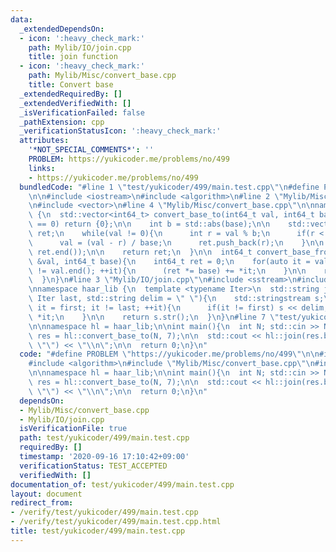 ```yaml
---
data:
  _extendedDependsOn:
  - icon: ':heavy_check_mark:'
    path: Mylib/IO/join.cpp
    title: join function
  - icon: ':heavy_check_mark:'
    path: Mylib/Misc/convert_base.cpp
    title: Convert base
  _extendedRequiredBy: []
  _extendedVerifiedWith: []
  _isVerificationFailed: false
  _pathExtension: cpp
  _verificationStatusIcon: ':heavy_check_mark:'
  attributes:
    '*NOT_SPECIAL_COMMENTS*': ''
    PROBLEM: https://yukicoder.me/problems/no/499
    links:
    - https://yukicoder.me/problems/no/499
  bundledCode: "#line 1 \"test/yukicoder/499/main.test.cpp\"\n#define PROBLEM \"https://yukicoder.me/problems/no/499\"\
    \n\n#include <iostream>\n#include <algorithm>\n#line 2 \"Mylib/Misc/convert_base.cpp\"\
    \n#include <vector>\n#line 4 \"Mylib/Misc/convert_base.cpp\"\n\nnamespace haar_lib\
    \ {\n  std::vector<int64_t> convert_base_to(int64_t val, int64_t base){\n    if(val\
    \ == 0) return {0};\n\n    int b = std::abs(base);\n\n    std::vector<int64_t>\
    \ ret;\n    while(val != 0){\n      int r = val % b;\n      if(r < 0) r += b;\n\
    \      val = (val - r) / base;\n      ret.push_back(r);\n    }\n\n    std::reverse(ret.begin(),\
    \ ret.end());\n\n    return ret;\n  }\n\n  int64_t convert_base_from(const std::vector<int64_t>\
    \ &val, int64_t base){\n    int64_t ret = 0;\n    for(auto it = val.begin(); it\
    \ != val.end(); ++it){\n      (ret *= base) += *it;\n    }\n\n    return ret;\n\
    \  }\n}\n#line 3 \"Mylib/IO/join.cpp\"\n#include <sstream>\n#include <string>\n\
    \nnamespace haar_lib {\n  template <typename Iter>\n  std::string join(Iter first,\
    \ Iter last, std::string delim = \" \"){\n    std::stringstream s;\n\n    for(auto\
    \ it = first; it != last; ++it){\n      if(it != first) s << delim;\n      s <<\
    \ *it;\n    }\n\n    return s.str();\n  }\n}\n#line 7 \"test/yukicoder/499/main.test.cpp\"\
    \n\nnamespace hl = haar_lib;\n\nint main(){\n  int N; std::cin >> N;\n\n  auto\
    \ res = hl::convert_base_to(N, 7);\n\n  std::cout << hl::join(res.begin(), res.end(),\
    \ \"\") << \"\\n\";\n\n  return 0;\n}\n"
  code: "#define PROBLEM \"https://yukicoder.me/problems/no/499\"\n\n#include <iostream>\n\
    #include <algorithm>\n#include \"Mylib/Misc/convert_base.cpp\"\n#include \"Mylib/IO/join.cpp\"\
    \n\nnamespace hl = haar_lib;\n\nint main(){\n  int N; std::cin >> N;\n\n  auto\
    \ res = hl::convert_base_to(N, 7);\n\n  std::cout << hl::join(res.begin(), res.end(),\
    \ \"\") << \"\\n\";\n\n  return 0;\n}\n"
  dependsOn:
  - Mylib/Misc/convert_base.cpp
  - Mylib/IO/join.cpp
  isVerificationFile: true
  path: test/yukicoder/499/main.test.cpp
  requiredBy: []
  timestamp: '2020-09-16 17:10:42+09:00'
  verificationStatus: TEST_ACCEPTED
  verifiedWith: []
documentation_of: test/yukicoder/499/main.test.cpp
layout: document
redirect_from:
- /verify/test/yukicoder/499/main.test.cpp
- /verify/test/yukicoder/499/main.test.cpp.html
title: test/yukicoder/499/main.test.cpp
---
```

